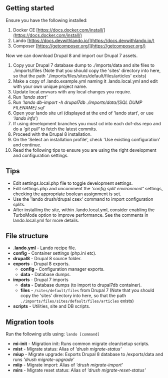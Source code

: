 ## Getting started
Ensure you have the following installed:

 1. Docker CE [https://docs.docker.com/install/](https://docs.docker.com/install/)
 2. Lando [https://docs.devwithlando.io/](https://docs.devwithlando.io/)
 3. Composer [https://getcomposer.org/](https://getcomposer.org/)

Now we can download Drupal 8 and import our Drupal 7 assets.

 1. Copy your Drupal 7 database dump to ./imports/data and site files to ./imports/files (Note that you should copy the 'sites' directory into here, so that the path './imports/files/sites/default/files/articles' exists)
 2. Make a copy of .lando.example.yml naming it .lando.local.yml and edit with your own unique project name.
 3. Update local.envvars with any local changes you require.
 4. Run *'lando start'*
 5. Run *'lando db-import -h drupal7db ./imports/data/[SQL DUMP FILENAME].sql'*
 6. Open your lando site url (displayed at the end of 'lando start', or use *'lando info'*)
 7. If using development branches you must cd into each dof-dss repo and do a *'git pull'* to fetch the latest commits.
 8. Proceed with the Drupal 8 installation.
 9. On the 'Select an installation profile', check 'Use existing configuration' and continue.
 10. Read the following tips to ensure you are using the right development and configuration settings.

 ## Tips
 - Edit settings.local.php file to toggle development settings.
 - Edit settings.php and uncomment the *'config split environment'* settings, checking the appropriate boolean assignment is set.
 - Use the 'lando drush/drupal csex' command to import configuration splits.
 - After installing the site, within .lando.local.yml, consider enabling the TurboMode option to improve performance. See the comments in lando.local.yml for more details.

## File structure

 - **.lando.yml** - Lando recipe file.
 - **config** - Container settings (php.ini etc).
 - **drupal8** - Drupal 8 source folder.
 - **exports** - Drupal 8 exports.
	 - **config** - Configuration manager exports.
	 - **data** - Database dumps.
 - **imports** - Drupal 7 imports
	 - **data** - Database dumps (to import to drupal7db container).
	 - **files** - `/sites/default/files` from Drupal 7 (Note that you should copy the 'sites' directory into here, so that the path `./imports/files/sites/default/files/articles` exists)
 - **scripts** - Utilities, site and DB scripts.

## Migration tools
Run the following utils using: `lando [command]`

 - **mi-init** - Migration init: Runs common migrate clean/setup scripts.
 - **mist** - Migrate status: Alias of *'drush migrate-status'*
 - **miup** - Migrate upgrade: Exports Drupal 8 database to /exports/data and runs *'drush migrate-upgrade'*
 - **miip** - Migrate import: Alias of *'drush migrate-import'*
 - **mirs** - Migrate reset status: Alias of *'drush migrate-reset-status'*
